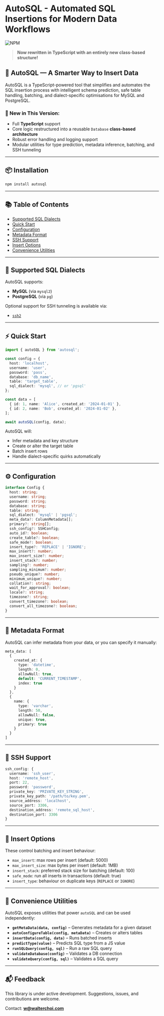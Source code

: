 # AutoSQL - Automated SQL Insertions for Modern Data Workflows

![NPM](https://nodei.co/npm/autosql.png)

> **Now rewritten in TypeScript with an entirely new class-based structure!**

## 🚀 AutoSQL — A Smarter Way to Insert Data

AutoSQL is a TypeScript-powered tool that simplifies and automates the SQL insertion process with intelligent schema prediction, safe table handling, batching, and dialect-specific optimisations for MySQL and PostgreSQL.

### 🔧 New in This Version:
- Full **TypeScript** support
- Core logic restructured into a reusable `Database` **class-based architecture**
- Robust error handling and logging support
- Modular utilities for type prediction, metadata inference, batching, and SSH tunneling

---

## 📦 Installation

```bash
npm install autosql
```

---

## 📚 Table of Contents

- [Supported SQL Dialects](#supported-sql-dialects)
- [Quick Start](#quick-start)
- [Configuration](#configuration)
- [Metadata Format](#metadata-format)
- [SSH Support](#ssh-support)
- [Insert Options](#insert-options)
- [Convenience Utilities](#convenience-utilities)

---

## 🧬 Supported SQL Dialects

AutoSQL supports:

- **MySQL** (via `mysql2`)
- **PostgreSQL** (via `pg`)

Optional support for SSH tunneling is available via:

- [`ssh2`](https://www.npmjs.com/package/ssh2)

---

## ⚡ Quick Start

```ts
import { autoSQL } from 'autosql';

const config = {
  host: 'localhost',
  username: 'user',
  password: 'pass',
  database: 'db_name',
  table: 'target_table',
  sql_dialect: 'mysql', // or 'pgsql'
};

const data = [
  { id: 1, name: 'Alice', created_at: '2024-01-01' },
  { id: 2, name: 'Bob', created_at: '2024-01-02' },
];

await autoSQL(config, data);
```

AutoSQL will:
- Infer metadata and key structure
- Create or alter the target table
- Batch insert rows
- Handle dialect-specific quirks automatically

---

## ⚙️ Configuration

```ts
interface Config {
  host: string;
  username: string;
  password: string;
  database: string;
  table: string;
  sql_dialect: 'mysql' | 'pgsql';
  meta_data?: ColumnMetadata[];
  primary?: string[];
  ssh_config?: SSHConfig;
  auto_id?: boolean;
  create_table?: boolean;
  safe_mode?: boolean;
  insert_type?: 'REPLACE' | 'IGNORE';
  max_insert?: number;
  max_insert_size?: number;
  insert_stack?: number;
  sampling?: number;
  sampling_minimum?: number;
  pseudo_unique?: number;
  minimum_unique?: number;
  collation?: string;
  wait_for_approval?: boolean;
  locale?: string;
  timezone?: string;
  convert_timezone?: boolean;
  convert_all_timezone?: boolean;
}
```

---

## 🧠 Metadata Format

AutoSQL can infer metadata from your data, or you can specify it manually:

```ts
meta_data: [
  {
    created_at: {
      type: 'datetime',
      length: 0,
      allowNull: true,
      default: 'CURRENT_TIMESTAMP',
      index: true
    }
  },
  {
    name: {
      type: 'varchar',
      length: 50,
      allowNull: false,
      unique: true,
      primary: true
    }
  }
]
```

---

## 🔐 SSH Support

```ts
ssh_config: {
  username: 'ssh_user',
  host: 'remote_host',
  port: 22,
  password: 'password',
  private_key: 'PRIVATE_KEY_STRING',
  private_key_path: '/path/to/key.pem',
  source_address: 'localhost',
  source_port: 3306,
  destination_address: 'remote_sql_host',
  destination_port: 3306
}
```

---

## 📑 Insert Options

These control batching and insert behaviour:

- `max_insert`: max rows per insert (default: 5000)
- `max_insert_size`: max bytes per insert (default: 1MB)
- `insert_stack`: preferred stack size for batching (default: 100)
- `safe_mode`: run all inserts in transactions (default: true)
- `insert_type`: behaviour on duplicate keys (`REPLACE` or `IGNORE`)

---

## 🧰 Convenience Utilities

AutoSQL exposes utilities that power `autoSQL` and can be used independently:

- **`getMetaData(data, config)`** – Generates metadata for a given dataset
- **`autoConfigureTable(config, metaData)`** – Creates or alters tables
- **`insertData(config, data)`** – Runs batched inserts
- **`predictType(value)`** – Predicts SQL type from a JS value
- **`runSQLQuery(config, sql)`** – Run a raw SQL query
- **`validateDatabase(config)`** – Validates a DB connection
- **`validateQuery(config, sql)`** – Validates a SQL query

---

## 📬 Feedback

This library is under active development. Suggestions, issues, and contributions are welcome.

Contact: **w@walterchoi.com**

